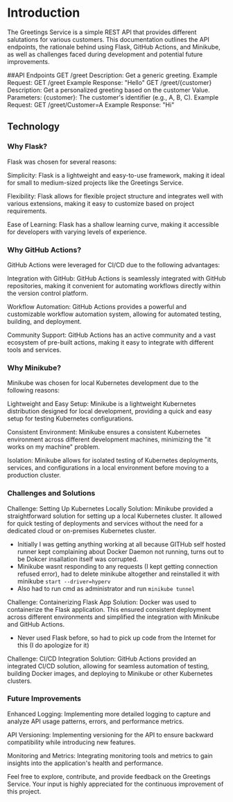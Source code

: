 # Introduction
The Greetings Service is a simple REST API that provides different salutations for various customers. This documentation outlines the API endpoints, the rationale behind using Flask, GitHub Actions, and Minikube, as well as challenges faced during development and potential future improvements.

##API Endpoints
GET /greet
Description: Get a generic greeting.
Example Request: GET /greet
Example Response: "Hello"
GET /greet/{customer}
Description: Get a personalized greeting based on the customer Value.
Parameters:
{customer}: The customer's identifier (e.g., A, B, C).
Example Request: GET /greet/Customer=A
Example Response: "Hi"
## Technology
### Why Flask?
Flask was chosen for several reasons:

Simplicity: Flask is a lightweight and easy-to-use framework, making it ideal for small to medium-sized projects like the Greetings Service.

Flexibility: Flask allows for flexible project structure and integrates well with various extensions, making it easy to customize based on project requirements.

Ease of Learning: Flask has a shallow learning curve, making it accessible for developers with varying levels of experience.

### Why GitHub Actions?
GitHub Actions were leveraged for CI/CD due to the following advantages:

Integration with GitHub: GitHub Actions is seamlessly integrated with GitHub repositories, making it convenient for automating workflows directly within the version control platform.

Workflow Automation: GitHub Actions provides a powerful and customizable workflow automation system, allowing for automated testing, building, and deployment.

Community Support: GitHub Actions has an active community and a vast ecosystem of pre-built actions, making it easy to integrate with different tools and services.

### Why Minikube?
Minikube was chosen for local Kubernetes development due to the following reasons:

Lightweight and Easy Setup: Minikube is a lightweight Kubernetes distribution designed for local development, providing a quick and easy setup for testing Kubernetes configurations.

Consistent Environment: Minikube ensures a consistent Kubernetes environment across different development machines, minimizing the "it works on my machine" problem.

Isolation: Minikube allows for isolated testing of Kubernetes deployments, services, and configurations in a local environment before moving to a production cluster.

### Challenges and Solutions
Challenge: Setting Up Kubernetes Locally
Solution: Minikube provided a straightforward solution for setting up a local Kubernetes cluster. It allowed for quick testing of deployments and services without the need for a dedicated cloud or on-premises Kubernetes cluster.
- Initially I was getting anything working at all because GITHub self hosted runner kept complaining about Docker Daemon not running, turns out to be Dokcer insallation itself was corrupted.
- Minikube wasnt responding to any requests (I kept getting connection refused error), had to delete minikube altogether and reinstalled it with minikube ` start --driver=hyperv `
- Also had to run cmd as administrator and run ` minikube tunnel `

Challenge: Containerizing Flask App
Solution: Docker was used to containerize the Flask application. This ensured consistent deployment across different environments and simplified the integration with Minikube and GitHub Actions.
- Never used Flask before, so had to pick up code from the Internet for this (I do apologize for it)

Challenge: CI/CD Integration
Solution: GitHub Actions provided an integrated CI/CD solution, allowing for seamless automation of testing, building Docker images, and deploying to Minikube or other Kubernetes clusters.

### Future Improvements
Enhanced Logging: Implementing more detailed logging to capture and analyze API usage patterns, errors, and performance metrics.

API Versioning: Implementing versioning for the API to ensure backward compatibility while introducing new features.

Monitoring and Metrics: Integrating monitoring tools and metrics to gain insights into the application's health and performance.

Feel free to explore, contribute, and provide feedback on the Greetings Service. Your input is highly appreciated for the continuous improvement of this project.